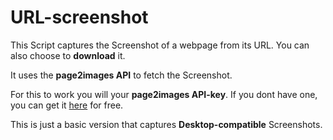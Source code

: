 # URL-screenshot
This Script captures the Screenshot of a webpage from its URL.
You can also choose to **download** it.

It uses the **page2images API** to fetch the Screenshot.

For this to work you will your **page2images API-key**. 
If you dont have one, you can get it [here](http://www.page2images.com/sign_up) for free.

This is just a basic version that captures **Desktop-compatible** Screenshots.
